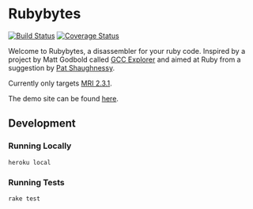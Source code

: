 Rubybytes
=====================================

[![Build Status](https://travis-ci.org/jkeam/rubybytes.svg?branch=master)](https://travis-ci.org/jkeam/rubybytes) [![Coverage Status](https://coveralls.io/repos/github/jkeam/rubybytes/badge.svg?branch=master)](https://coveralls.io/github/jkeam/rubybytes?branch=master)

Welcome to Rubybytes, a disassembler for your ruby code. Inspired by a project by Matt Godbold called [GCC Explorer](https://github.com/mattgodbolt/gcc-explorer) and aimed at Ruby from a suggestion by [Pat Shaughnessy](http://patshaughnessy.net/).

Currently only targets [MRI 2.3.1](https://www.ruby-lang.org/en/news/2016/04/26/ruby-2-3-1-released/).

The demo site can be found [here](http://rubybytes.io/).

## Development

### Running Locally
`heroku local`

### Running Tests
`rake test`
